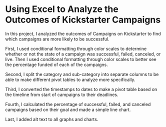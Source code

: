 # Using Excel to Analyze the Outcomes of Kickstarter Campaigns

In this project, I analyzed the outcomes of Campaigns on Kickstarter to find which campaigns are more likely to be successful.

First, I used conditional formatting through color scales to determine whether or not the state of a campaign was successful, failed, canceled, or live. Then I used conditional formatting through color scales to better see the percentage funded of each of the campaigns.

Second, I split the category and sub-category into separate columns to be able to make different pivot tables to analyze more specifically.

Third, I converted the timestamps to dates to make a pivot table based on the timeline from start of campaigns to their deadlines.

Fourth, I calculated the percentage of successful, failed, and canceled campaigns based on their goal and made a simple line chart.

Last, I added alt text to all graphs and charts.
